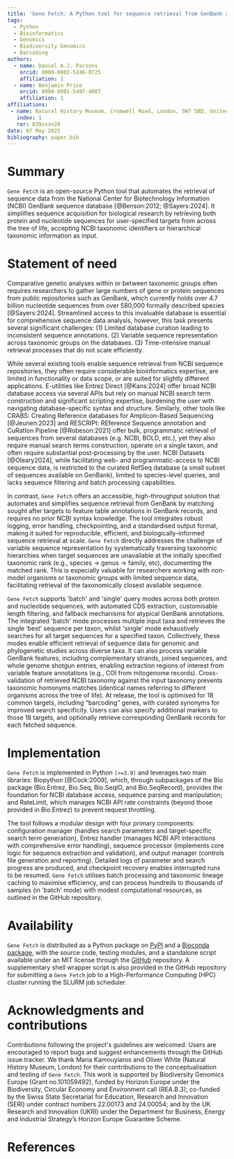 ```yaml
---	
title: 'Gene Fetch: A Python tool for sequence retrieval from GenBank across the tree of life'
tags:
  - Python
  - Bioinformatics
  - Genomics
  - Biodiversity Genomics
  - Barcoding
authors:
  - name: Daniel A.J. Parsons
    orcid: 0000-0002-5246-0725
    affiliation: 1 
  - name: Benjamin Price
    orcid: 0000-0001-5497-4087
    affiliation: 1
affiliations:
 - name: Natural History Museum, Cromwell Road, London, SW7 5BD, United Kingdom
   index: 1
   ror: 039zvsn29
date: 07 May 2025
bibliography: paper.bib
---
```




# Summary

`Gene Fetch` is an open-source Python tool that automates the retrieval of sequence data from the National Center for Biotechnology Information (NCBI) GenBank sequence database [@Benson:2012; @Sayers:2024]. It simplifies sequence acquisition for biological research by retrieving both protein and nucleotide sequences for user-specified targets from across the tree of life, accepting NCBI taxonomic identifiers or hierarchical taxonomic information as input.



# Statement of need

Comparative genetic analyses within or between taxonomic groups often requires researchers to gather large numbers of gene or protein sequences from public repositories such as GenBank, which currently holds over 4.7 billion nucleotide sequences from over 580,000 formally described species [@Sayers:2024]. Streamlined access to this invaluable database is essential for comprehensive sequence data analysis, however, this task presents several significant challenges:
(1) Limited database curation leading to inconsistent sequence annotations.
(2) Variable sequence representation across taxonomic groups on the databases.
(3) Time-intensive manual retrieval processes that do not scale efficiently.

While several existing tools enable sequence retrieval from NCBI sequence repositories, they often require considerable bioinformatics expertise, are limited in functionality or data scope, or are suited for slightly different applications. E-utilities like Entrez Direct [@Kans:2024] offer broad NCBI database access via several APIs but rely on manual NCBI search term construction and significant scripting expertise, burdening the user with navigating database-specific syntax and structure. Similarly, other tools like CRABS: Creating Reference databases for Amplicon-Based Sequencing [@Jeunen:2023] and RESCRIPt: REference Sequence annotation and CuRatIon Pipeline [@Robeson:2021] offer bulk, programmatic retrieval of sequences from several databases (e.g. NCBI, BOLD, etc.), yet they also require manual search terms construction, operate on a single taxon, and often require substantial post-processing by the user. NCBI Datasets [@Oleary2024], while facilitating web- and programmatic-access to NCBI sequence data, is restricted to the curated RefSeq database (a small subset of sequences available on GenBank), limited to species-level queries, and lacks sequence filtering and batch processing capabilities. 

In contrast, `Gene Fetch` offers an accessible, high-throughput solution that automates and simplifies sequence retrieval from GenBank by matching sought after targets to feature table annotations in GenBank records, and requires no prior NCBI syntax knowledge. The tool integrates robust logging, error handling, checkpointing, and a standardised output format, making it suited for reproducible, efficient, and biologically-informed sequence retrieval at scale. `Gene Fetch` directly addresses the challenge of variable sequence representation by systematically traversing taxonomic hierarchies when target sequences are unavailable at the initially specified taxonomic rank (e.g., species → genus → family, etc), documenting the matched rank. This is especially valuable for researchers working with non-model organisms or taxonomic groups with limited sequence data, facilitating retrieval of the taxonomically closest available sequence.

`Gene Fetch` supports 'batch' and 'single' query modes across both protein and nucleotide sequences, with automated CDS extraction, customisable length filtering, and fallback mechanisms for atypical GenBank annotations. The integrated 'batch' mode processes multiple input taxa and retrieves the single ‘best’ sequence per taxon, whilst 'single' mode exhaustively searches for all target sequences for a specified taxon. Collectively, these modes enable efficient retrieval of sequence data for genomic and phylogenetic studies across diverse taxa. It can also process variable GenBank features, including complementary strands, joined sequences, and whole genome shotgun entries, enabling extraction regions of interest from variable feature annotations (e.g., COI from mitogenome records). Cross-validation of retrieved NCBI taxonomy against the input taxonomy prevents taxonomic homonyms matches (identical names referring to different organisms across the tree of life). At release, the tool is optimised for 18 common targets, including “barcoding” genes, with curated synonyms for improved search specificity. Users can also specify additional markers to those 18 targets, and optionally retrieve corresponding GenBank records for each fetched sequence. 



# Implementation

`Gene Fetch` is implemented in Python `(>=3.9)` and leverages two main libraries: Biopython [@Cock:2009], which, through subpackages of the Bio package (Bio.Entrez, Bio.Seq, Bio.SeqIO, and Bio.SeqRecord), provides the foundation for NCBI database access, sequence parsing and manipulation; and RateLimit, which manages NCBI API rate constraints (beyond those provided in Bio.Entrez) to prevent request throttling. 

The tool follows a modular design with four primary components: configuration manager (handles search parameters and target-specific search term generation), Entrez handler (manages NCBI API interactions with comprehensive error handling), sequence processor (implements core logic for sequence extraction and validation), and output manager (controls file generation and reporting). Detailed logs of parameter and search progress are produced, and checkpoint recovery enables interrupted runs to be resumed. `Gene Fetch` utilises batch processing and taxonomic lineage caching to maximise efficiency, and can process hundreds to thousands of samples (in 'batch' mode) with modest computational resources, as outlined in the GitHub repository.



# Availability

`Gene Fetch` is distributed as a Python package on [PyPI](https://pypi.org/project/gene-fetch/) and a [Bioconda package](https://bioconda.github.io/recipes/gene-fetch/README.html), with the source code, testing modules, and a standalone script available under an MIT license through the [GitHub](https://github.com/bge-barcoding/gene_fetch) repository. A supplementary shell wrapper script is also provided in the GitHub repository for submitting a `Gene Fetch` job to a High-Performance Computing (HPC) cluster running the SLURM job scheduler. 



# Acknowledgments and contributions

Contributions following the project's guidelines are welcomed. Users are encouraged to report bugs and suggest enhancements through the GitHub issue tracker. We thank Maria Kamouyiaros and Oliver White (Natural History Museum, London) for their contributions to the conceptualisation and testing of `Gene Fetch`. This work is supported by Biodiversity Genomics Europe (Grant no.101059492), funded by Horizon Europe under the Biodiversity, Circular Economy and Environment call (REA.B.3); co-funded by the Swiss State Secretariat for Education, Research and Innovation (SERI) under contract numbers 22.00173 and 24.00054; and by the UK Research and Innovation (UKRI) under the Department for Business, Energy and Industrial Strategy’s Horizon Europe Guarantee Scheme.



# References

